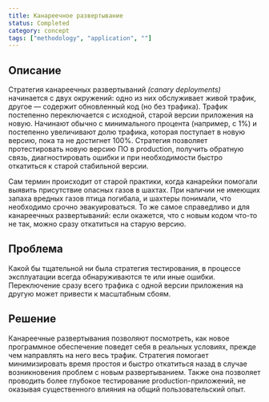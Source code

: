 ```yaml
---
title: Канареечное развертывание
status: Completed
category: concept
tags: ["methodology", "application", ""]
---
```


## Описание

Стратегия канареечных развертываний _(canary deployments)_ начинается с двух окружений: 
одно из них обслуживает живой трафик, другое — содержит обновленный код (но без трафика).
Трафик постепенно переключается с исходной, старой версии приложения на новую.
Начинают обычно с минимального процента (например, с 1%) и постепенно увеличивают долю трафика, 
которая поступает в новую версию, пока та не достигнет 100%.
Стратегия позволяет протестировать новую версию ПО в production, получить обратную связь, 
диагностировать ошибки и при необходимости быстро откатиться к старой стабильной версии.

Сам термин происходит от старой практики, когда канарейки помогали выявить присутствие опасных газов в шахтах.
При наличии не имеющих запаха вредных газов птица погибала, и шахтеры понимали, что необходимо срочно эвакуироваться.
То же самое справедливо и для канареечных развертываний: если окажется, что с новым кодом что-то не так, 
можно сразу откатиться на старую версию.

## Проблема

Какой бы тщательной ни была стратегия тестирования, в процессе эксплуатации всегда обнаруживаются те или иные ошибки.
Переключение сразу всего трафика с одной версии приложения на другую может привести к масштабным сбоям.

## Решение

Канареечные развертывания позволяют посмотреть, как новое программное обеспечение поведет себя в реальных условиях, 
прежде чем направлять на него весь трафик.
Стратегия помогает минимизировать время простоя и быстро откатиться назад в случае возникновения проблем с новым развертыванием.
Также она позволяет проводить более глубокое тестирование production-приложений, не оказывая существенного влияния на общий пользовательский опыт.

